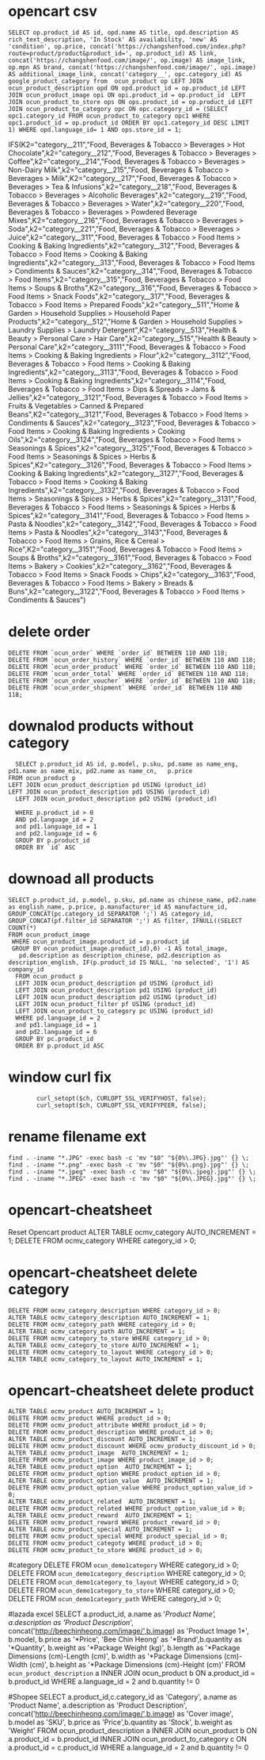 # opencart csv
	SELECT op.product_id AS id, opd.name AS title, opd.description AS rich_text_description, 'In Stock' AS availability, 'new' AS 'condition', op.price, concat('https://changshenfood.com/index.php?route=product/product&product_id=', op.product_id) AS link, concat('https://changshenfood.com/image/', op.image) AS image_link, op.mpn AS brand, concat('https://changshenfood.com/image/', opi.image) AS additional_image_link, concat('category__', opc.category_id) AS google_product_category from  ocun_product op LEFT JOIN ocun_product_description opd ON opd.product_id = op.product_id LEFT JOIN ocun_product_image opi ON opi.product_id = op.product_id  LEFT JOIN ocun_product_to_store ops ON ops.product_id = op.product_id LEFT JOIN ocun_product_to_category opc ON opc.category_id = (SELECT opc1.category_id FROM ocun_product_to_category opc1 WHERE opc1.product_id = op.product_id ORDER BY opc1.category_id DESC LIMIT 1) WHERE opd.language_id= 1 AND ops.store_id = 1;
	
IFS(K2="category__211","Food, Beverages & Tobacco > Beverages > Hot Chocolate",k2="category__212","Food, Beverages & Tobacco > Beverages > Coffee",k2="category__214","Food, Beverages & Tobacco > Beverages > Non-Dairy Milk",k2="category__215","Food, Beverages & Tobacco > Beverages > Milk",K2="category__217","Food, Beverages & Tobacco > Beverages > Tea & Infusions",k2="category__218","Food, Beverages & Tobacco > Beverages > Alcoholic Beverages",k2="category__219","Food, Beverages & Tobacco > Beverages > Water",k2="category__220","Food, Beverages & Tobacco > Beverages > Powdered Beverage Mixes",K2="category__216","Food, Beverages & Tobacco > Beverages > Soda",k2="category__221","Food, Beverages & Tobacco > Beverages > Juice",k2="category__311","Food, Beverages & Tobacco > Food Items > Cooking & Baking Ingredients",k2="category__312","Food, Beverages & Tobacco > Food Items > Cooking & Baking Ingredients",k2="category__313","Food, Beverages & Tobacco > Food Items > Condiments & Sauces",k2="category__314","Food, Beverages & Tobacco > Food Items",k2="category__315","Food, Beverages & Tobacco > Food Items > Soups & Broths",K2="category__316","Food, Beverages & Tobacco > Food Items > Snack Foods",k2="category__317","Food, Beverages & Tobacco > Food Items > Prepared Foods",k2="category__511","Home & Garden > Household Supplies > Household Paper Products",k2="category__512","Home & Garden > Household Supplies > Laundry Supplies > Laundry Detergent",K2="category__513","Health & Beauty > Personal Care > Hair Care",k2="category__515","Health & Beauty > Personal Care",k2="category__3111","Food, Beverages & Tobacco > Food Items > Cooking & Baking Ingredients > Flour",k2="category__3112","Food, Beverages & Tobacco > Food Items > Cooking & Baking Ingredients",k2="category__3113","Food, Beverages & Tobacco > Food Items > Cooking & Baking Ingredients",k2="category__3114","Food, Beverages & Tobacco > Food Items > Dips & Spreads > Jams & Jellies",k2="category__3121","Food, Beverages & Tobacco > Food Items > Fruits & Vegetables > Canned & Prepared Beans",K2="category__3121","Food, Beverages & Tobacco > Food Items > Condiments & Sauces",k2="category__3123","Food, Beverages & Tobacco > Food Items > Cooking & Baking Ingredients > Cooking Oils",k2="category__3124","Food, Beverages & Tobacco > Food Items > Seasonings & Spices",k2="category__3125","Food, Beverages & Tobacco > Food Items > Seasonings & Spices > Herbs & Spices",K2="category__3126","Food, Beverages & Tobacco > Food Items > Cooking & Baking Ingredients",k2="category__3127","Food, Beverages & Tobacco > Food Items > Cooking & Baking Ingredients",k2="category__3132","Food, Beverages & Tobacco > Food Items > Seasonings & Spices > Herbs & Spices",k2="category__3131","Food, Beverages & Tobacco > Food Items > Seasonings & Spices > Herbs & Spices",k2="category__3141","Food, Beverages & Tobacco > Food Items > Pasta & Noodles",k2="category__3142","Food, Beverages & Tobacco > Food Items > Pasta & Noodles",k2="category__3143","Food, Beverages & Tobacco > Food Items > Grains, Rice & Cereal > Rice",K2="category__3151","Food, Beverages & Tobacco > Food Items > Soups & Broths",k2="category__3161","Food, Beverages & Tobacco > Food Items > Bakery > Cookies",k2="category__3162","Food, Beverages & Tobacco > Food Items > Snack Foods > Chips",k2="category__3163","Food, Beverages & Tobacco > Food Items > Bakery > Breads & Buns",k2="category__3122","Food, Beverages & Tobacco > Food Items > Condiments & Sauces")



# delete order
	DELETE FROM `ocun_order` WHERE `order_id` BETWEEN 110 AND 118;
	DELETE FROM `ocun_order_history` WHERE `order_id` BETWEEN 110 AND 118;
	DELETE FROM `ocun_order_product` WHERE `order_id` BETWEEN 110 AND 118;
	DELETE FROM `ocun_order_total` WHERE `order_id` BETWEEN 110 AND 118;
	DELETE FROM `ocun_order_voucher` WHERE `order_id` BETWEEN 110 AND 118;
	DELETE FROM `ocun_order_shipment` WHERE `order_id` BETWEEN 110 AND 118;


# downalod products without category
	  SELECT p.product_id AS id, p.model, p.sku, pd.name as name_eng, pd1.name as name_mix, pd2.name as name_cn,   p.price
  	FROM ocun_product p
  	LEFT JOIN ocun_product_description pd USING (product_id)
  	LEFT JOIN ocun_product_description pd1 USING (product_id)
	  LEFT JOIN ocun_product_description pd2 USING (product_id)

	  WHERE p.product_id > 0 
	  AND pd.language_id = 2
	  and pd1.language_id = 1
	  and pd2.language_id = 6
	  GROUP BY p.product_id
	  ORDER BY `id` ASC
# downoad all products 
	SELECT p.product_id, p.model, p.sku, pd.name as chinese_name, pd2.name as english_name, p.price, p.manufacturer_id AS manufacture_id, GROUP_CONCAT(pc.category_id SEPARATOR ';') AS category_id,  GROUP_CONCAT(pf.filter_id SEPARATOR ';') AS filter, IFNULL((SELECT COUNT(*) 
  	FROM ocun_product_image 
  	 WHERE ocun_product_image.product_id = p.product_id
  	 GROUP BY ocun_product_image.product_id),0) -1 AS total_image, 
	   pd.description as description_chinese, pd2.description as description_english, IF(p.product_id IS NULL, 'no selected', '1') AS company_id
	  FROM ocun_product p
	  LEFT JOIN ocun_product_description pd USING (product_id)
	  LEFT JOIN ocun_product_description pd1 USING (product_id)
	  LEFT JOIN ocun_product_description pd2 USING (product_id)
	  LEFT JOIN ocun_product_filter pf USING (product_id)  
	  LEFT JOIN ocun_product_to_category pc USING (product_id)
	  WHERE pd.language_id = 2
	  and pd1.language_id = 1
	  and pd2.language_id = 6
	  GROUP BY pc.product_id
	  ORDER BY p.product_id ASC
# window curl fix

			curl_setopt($ch, CURLOPT_SSL_VERIFYHOST, false);
			curl_setopt($ch, CURLOPT_SSL_VERIFYPEER, false);

# rename filename ext

	find . -iname "*.JPG" -exec bash -c 'mv "$0" "${0%\.JPG}.jpg"' {} \;
	find . -iname "*.png" -exec bash -c 'mv "$0" "${0%\.png}.jpg"' {} \;
	find . -iname "*.jpeg" -exec bash -c 'mv "$0" "${0%\.jpeg}.jpg"' {} \;
	find . -iname "*.JPEG" -exec bash -c 'mv "$0" "${0%\.JPEG}.jpg"' {} \;


# opencart-cheatsheet
Reset Opencart product 
      ALTER TABLE ocmv_category  AUTO_INCREMENT = 1;
      DELETE FROM ocmv_category WHERE category_id > 0;

# opencart-cheatsheet delete category
	DELETE FROM ocmv_category_description WHERE category_id > 0;
	ALTER TABLE ocmv_category_description AUTO_INCREMENT = 1;
	DELETE FROM ocmv_category_path WHERE category_id > 0;
	ALTER TABLE ocmv_category_path AUTO_INCREMENT = 1;
	DELETE FROM ocmv_category_to_store WHERE category_id > 0;
	ALTER TABLE ocmv_category_to_store AUTO_INCREMENT = 1;
	DELETE FROM ocmv_category_to_layout WHERE category_id > 0;
	ALTER TABLE ocmv_category_to_layout AUTO_INCREMENT = 1;

# opencart-cheatsheet delete product
	ALTER TABLE ocmv_product AUTO_INCREMENT = 1;
	DELETE FROM ocmv_product WHERE product_id > 0;
	DELETE FROM ocmv_product_attribute WHERE product_id > 0;
	DELETE FROM ocmv_product_description WHERE product_id > 0;
	ALTER TABLE ocmv_product_discount AUTO_INCREMENT = 1;
	DELETE FROM ocmv_product_discount WHERE ocmv_producty_discount_id > 0;
	ALTER TABLE ocmv_product_image  AUTO_INCREMENT = 1;
	DELETE FROM ocmv_product_image WHERE product_image_id > 0;
	ALTER TABLE ocmv_product_option  AUTO_INCREMENT = 1;
	DELETE FROM ocmv_product_option WHERE product_option_id > 0;
	ALTER TABLE ocmv_product_option_value  AUTO_INCREMENT = 1;
	DELETE FROM ocmv_product_option_value WHERE product_option_value_id > 0;
	ALTER TABLE ocmv_product_related  AUTO_INCREMENT = 1;
	DELETE FROM ocmv_product_related WHERE product_option_value_id > 0;
	ALTER TABLE ocmv_product_reward  AUTO_INCREMENT = 1;
	DELETE FROM ocmv_product_reward WHERE product_reward_id > 0;
	ALTER TABLE ocmv_product_special AUTO_INCREMENT = 1;
	DELETE FROM ocmv_product_special WHERE product_special_id > 0;
	DELETE FROM ocmv_product_categoty WHERE product_id > 0;
	DELETE FROM ocmv_product_to_store WHERE product_id > 0;




#category
DELETE FROM `ocun_demo1category` WHERE category_id > 0;
DELETE FROM `ocun_demo1category_description` WHERE category_id > 0;
DELETE FROM `ocun_demo1category_to_layout` WHERE category_id > 0;
DELETE FROM `ocun_demo1category_to_store` WHERE category_id > 0;
DELETE FROM `ocun_demo1category_path` WHERE category_id > 0;

#lazada excel
	SELECT a.product_id, a.name as '*Product Name', a.description as 'Product Description*', concat('http://beechinheong.com/image/',b.image) as 'Product Image 1*', b.model, b.price as '*Price', 'Bee Chin Heong' as '*Brand',b.quantity as '*Quantity', b.weight as '*Package Weight (kg)', b.length as '*Package Dimensions (cm)-Length (cm)', b.width as '*Package Dimensions (cm)-Width (cm)', b.height as '*Package Dimensions (cm)-Height (cm)' FROM `ocun_product_description` a INNER JOIN ocun_product b ON a.product_id = b.product_id  WHERE a.language_id = 2 and b.quantity != 0  

#Shopee
	SELECT a.product_id,c.category_id as 'Category', a.name as 'Product Name', a.description as 'Product Description', concat('http://beechinheong.com/image/',b.image) as 'Cover image', b.model as 'SKU', b.price as 'Price',b.quantity as 'Stock', b.weight as 'Weight' FROM ocun_product_description a INNER JOIN ocun_product b ON a.product_id = b.product_id INNER JOIN ocun_product_to_category c ON a.product_id = c.product_id WHERE a.language_id = 2 and b.quantity != 0
